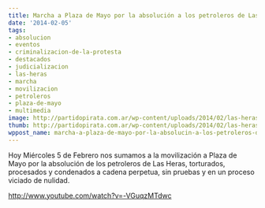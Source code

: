 ```yaml
---
title: Marcha a Plaza de Mayo por la absolución a los petroleros de Las Heras
date: '2014-02-05'
tags:
- absolucion
- eventos
- criminalizacion-de-la-protesta
- destacados
- judicializacion
- las-heras
- marcha
- movilizacion
- petroleros
- plaza-de-mayo
- multimedia
image: http://partidopirata.com.ar/wp-content/uploads/2014/02/las-heras.jpg
thumb: http://partidopirata.com.ar/wp-content/uploads/2014/02/las-heras-150x150.jpg
wppost_name: marcha-a-plaza-de-mayo-por-la-absolucin-a-los-petroleros-de-las-heras
---
```


Hoy Miércoles 5 de Febrero nos sumamos a la movilización a Plaza de Mayo por la absolución de los petroleros de Las Heras, torturados, procesados y condenados a cadena perpetua, sin pruebas y en un proceso viciado de nulidad. 

http://www.youtube.com/watch?v=-VGuqzMTdwc  
